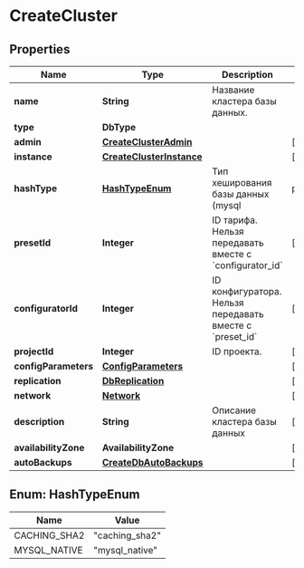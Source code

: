 

# CreateCluster


## Properties

| Name | Type | Description | Notes |
|------------ | ------------- | ------------- | -------------|
|**name** | **String** | Название кластера базы данных. |  |
|**type** | **DbType** |  |  |
|**admin** | [**CreateClusterAdmin**](CreateClusterAdmin.md) |  |  [optional] |
|**instance** | [**CreateClusterInstance**](CreateClusterInstance.md) |  |  [optional] |
|**hashType** | [**HashTypeEnum**](#HashTypeEnum) | Тип хеширования базы данных (mysql | postgres). |  [optional] |
|**presetId** | **Integer** | ID тарифа. Нельзя передавать вместе с &#x60;configurator_id&#x60; |  [optional] |
|**configuratorId** | **Integer** | ID конфигуратора. Нельзя передавать вместе с &#x60;preset_id&#x60; |  [optional] |
|**projectId** | **Integer** | ID проекта. |  [optional] |
|**configParameters** | [**ConfigParameters**](ConfigParameters.md) |  |  [optional] |
|**replication** | [**DbReplication**](DbReplication.md) |  |  [optional] |
|**network** | [**Network**](Network.md) |  |  [optional] |
|**description** | **String** | Описание кластера базы данных |  [optional] |
|**availabilityZone** | **AvailabilityZone** |  |  [optional] |
|**autoBackups** | [**CreateDbAutoBackups**](CreateDbAutoBackups.md) |  |  [optional] |



## Enum: HashTypeEnum

| Name | Value |
|---- | -----|
| CACHING_SHA2 | &quot;caching_sha2&quot; |
| MYSQL_NATIVE | &quot;mysql_native&quot; |




